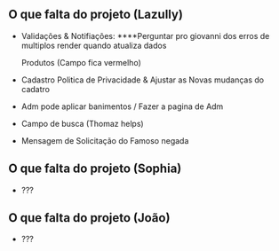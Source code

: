 ## O que falta do projeto (Lazully)
- Validações & Notifiações: 
    ****Perguntar pro giovanni dos erros de multiplos render quando atualiza dados

    Produtos (Campo fica vermelho)

- Cadastro Politica de Privacidade & Ajustar as Novas mudanças do cadatro

- Adm pode aplicar banimentos / Fazer a pagina de Adm

- Campo de busca (Thomaz helps)

- Mensagem de Solicitação do Famoso negada


## O que falta do projeto (Sophia)
- ???

## O que falta do projeto (João)
- ???
